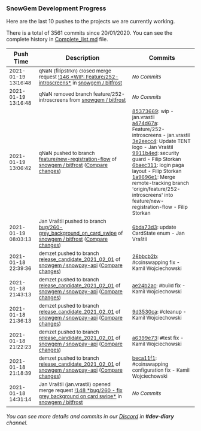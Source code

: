 
### SnowGem Development Progress

Here are the last 10 pushes to the projects we are currently working.

There is a total of 3561 commits since 20/01/2020. You can see the complete history in
 [Complete_list.md](Complete_list.md) file.

| Push Time | Description | Commits |
| --- | --- | --- |
| <sub>2021-01-19 13:16:48</sub> | <sub>qNaN (filipstrkn) closed merge request [\!146 \*WIP: Feature/252\-introscreens\*](https://gitlab.com/snowgem/bitfrost/-/merge_requests/146) in [snowgem / bitfrost](https://gitlab.com/snowgem/bitfrost)</sub> | <sub>_No Commits_</sub> |
| <sub>2021-01-19 13:16:48</sub> | <sub>qNaN removed branch feature/252-introscreens from [snowgem / bitfrost](https://gitlab.com/snowgem/bitfrost)</sub> | <sub>_No Commits_</sub> |
| <sub>2021-01-19 13:06:42</sub> | <sub>qNaN pushed to branch [feature/new\-registration\-flow](https://gitlab.com/snowgem/bitfrost/commits/feature/new-registration-flow) of [snowgem / bitfrost](https://gitlab.com/snowgem/bitfrost) ([Compare changes](https://gitlab.com/snowgem/bitfrost/compare/05f4da448439f6cd407ba61fa0e908e6d5bd426d...1a9696e163d2441140c2973bc9780aed9d41aeba))</sub> | <sub>[85373669](https://gitlab.com/snowgem/bitfrost/-/commit/85373669127af0768a3961c8fa205dd86cf4b63d): wip - jan.vrastil<br>[a474d67a](https://gitlab.com/snowgem/bitfrost/-/commit/a474d67a116a8df530fcb845d4ccbea19db33c95): Feature/252-introscreens - jan.vrastil<br>[3e2eecc4](https://gitlab.com/snowgem/bitfrost/-/commit/3e2eecc4f64f196167670da12668ec12ce52d788): Update TENT logo - Jan Vraštil<br>[9911b4ed](https://gitlab.com/snowgem/bitfrost/-/commit/9911b4ed91d0e3e58c3c3deb7f1b2fa81607d5b3): security guard - Filip Storkan<br>[6baec311](https://gitlab.com/snowgem/bitfrost/-/commit/6baec311e6b1779c7a55636d0e1e6823af2111fd): login paga layout - Filip Storkan<br>[1a9696e1](https://gitlab.com/snowgem/bitfrost/-/commit/1a9696e163d2441140c2973bc9780aed9d41aeba): Merge remote-tracking branch 'origin/feature/252-introscreens' into feature/new-registration-flow - Filip Storkan</sub> |
| <sub>2021-01-19 08:03:13</sub> | <sub>Jan Vraštil pushed to branch [bug/260\-grey\_background\_on\_card\_swipe](https://gitlab.com/snowgem/bitfrost/commits/bug/260-grey_background_on_card_swipe) of [snowgem / bitfrost](https://gitlab.com/snowgem/bitfrost) ([Compare changes](https://gitlab.com/snowgem/bitfrost/compare/28c6bdef5f1200f09a6fb7b6d185e277d736788b...6bda73d3dd281e6fe84e8efeaef03b74a63e2b66))</sub> | <sub>[6bda73d3](https://gitlab.com/snowgem/bitfrost/-/commit/6bda73d3dd281e6fe84e8efeaef03b74a63e2b66): update CardState enum - Jan Vraštil</sub> |
| <sub>2021-01-18 22:39:36</sub> | <sub>demzet pushed to branch [release\_candidate\_2021\_02\_01](https://gitlab.com/snowgem/snowpay-api/commits/release_candidate_2021_02_01) of [snowgem / snowpay\-api](https://gitlab.com/snowgem/snowpay-api) ([Compare changes](https://gitlab.com/snowgem/snowpay-api/compare/ae24b2ac658ff90455c04c2d4a0247e689427fb3...26bbcb2bb74f7a82a076023cb022206a18ebefed))</sub> | <sub>[26bbcb2b](https://gitlab.com/snowgem/snowpay-api/-/commit/26bbcb2bb74f7a82a076023cb022206a18ebefed): #coinswapping fix - Kamil Wojciechowski</sub> |
| <sub>2021-01-18 21:43:13</sub> | <sub>demzet pushed to branch [release\_candidate\_2021\_02\_01](https://gitlab.com/snowgem/snowpay-api/commits/release_candidate_2021_02_01) of [snowgem / snowpay\-api](https://gitlab.com/snowgem/snowpay-api) ([Compare changes](https://gitlab.com/snowgem/snowpay-api/compare/9d3530cab846193e2a23a7f9fb3f9512ede9e695...ae24b2ac658ff90455c04c2d4a0247e689427fb3))</sub> | <sub>[ae24b2ac](https://gitlab.com/snowgem/snowpay-api/-/commit/ae24b2ac658ff90455c04c2d4a0247e689427fb3): #build fix - Kamil Wojciechowski</sub> |
| <sub>2021-01-18 21:36:13</sub> | <sub>demzet pushed to branch [release\_candidate\_2021\_02\_01](https://gitlab.com/snowgem/snowpay-api/commits/release_candidate_2021_02_01) of [snowgem / snowpay\-api](https://gitlab.com/snowgem/snowpay-api) ([Compare changes](https://gitlab.com/snowgem/snowpay-api/compare/a6399e73107b726d07fc929116a05aa6ddda2b65...9d3530cab846193e2a23a7f9fb3f9512ede9e695))</sub> | <sub>[9d3530ca](https://gitlab.com/snowgem/snowpay-api/-/commit/9d3530cab846193e2a23a7f9fb3f9512ede9e695): #cleanup - Kamil Wojciechowski</sub> |
| <sub>2021-01-18 21:22:23</sub> | <sub>demzet pushed to branch [release\_candidate\_2021\_02\_01](https://gitlab.com/snowgem/snowpay-api/commits/release_candidate_2021_02_01) of [snowgem / snowpay\-api](https://gitlab.com/snowgem/snowpay-api) ([Compare changes](https://gitlab.com/snowgem/snowpay-api/compare/beca11f137220834e2445213de055f1594389fb0...a6399e73107b726d07fc929116a05aa6ddda2b65))</sub> | <sub>[a6399e73](https://gitlab.com/snowgem/snowpay-api/-/commit/a6399e73107b726d07fc929116a05aa6ddda2b65): #test fix - Kamil Wojciechowski</sub> |
| <sub>2021-01-18 21:18:39</sub> | <sub>demzet pushed to branch [release\_candidate\_2021\_02\_01](https://gitlab.com/snowgem/snowpay-api/commits/release_candidate_2021_02_01) of [snowgem / snowpay\-api](https://gitlab.com/snowgem/snowpay-api) ([Compare changes](https://gitlab.com/snowgem/snowpay-api/compare/cef3474cf2b121b36e41138872804e6f2caab280...beca11f137220834e2445213de055f1594389fb0))</sub> | <sub>[beca11f1](https://gitlab.com/snowgem/snowpay-api/-/commit/beca11f137220834e2445213de055f1594389fb0): #coinswapping configuration fix - Kamil Wojciechowski</sub> |
| <sub>2021-01-18 14:31:14</sub> | <sub>Jan Vraštil (jan.vrastil) opened merge request [\!148 \*bug/260 \- fix grey background on card swipe\*](https://gitlab.com/snowgem/bitfrost/-/merge_requests/148) in [snowgem / bitfrost](https://gitlab.com/snowgem/bitfrost)</sub> | <sub>_No Commits_</sub> |

_You can see more details and commits in our [Discord](https://discord.gg/zumGnbg) in **#dev-diary** channel._
